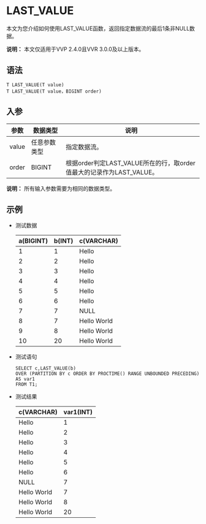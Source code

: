 # LAST\_VALUE

本文为您介绍如何使用LAST\_VALUE函数，返回指定数据流的最后1条非NULL数据。

**说明：** 本文仅适用于VVP 2.4.0且VVR 3.0.0及以上版本。

## 语法

```
T LAST_VALUE(T value)
T LAST_VALUE(T value，BIGINT order)
```

## 入参

|参数|数据类型|说明|
|--|----|--|
|value|任意参数类型|指定数据流。|
|order|BIGINT|根据order判定LAST\_VALUE所在的行，取order值最大的记录作为LAST\_VALUE。|

**说明：** 所有输入参数需要为相同的数据类型。

## 示例

-   测试数据

    |a\(BIGINT\)|b\(INT\)|c\(VARCHAR\)|
    |-----------|--------|------------|
    |1|1|Hello|
    |2|2|Hello|
    |3|3|Hello|
    |4|4|Hello|
    |5|5|Hello|
    |6|6|Hello|
    |7|7|NULL|
    |8|7|Hello World|
    |9|8|Hello World|
    |10|20|Hello World|

-   测试语句

    ```
    SELECT c,LAST_VALUE(b) 
    OVER (PARTITION BY c ORDER BY PROCTIME() RANGE UNBOUNDED PRECEDING) AS var1
    FROM T1;
    ```

-   测试结果

    |c\(VARCHAR\)|var1\(INT\)|
    |------------|-----------|
    |Hello|1|
    |Hello|2|
    |Hello|3|
    |Hello|4|
    |Hello|5|
    |Hello|6|
    |NULL|7|
    |Hello World|7|
    |Hello World|8|
    |Hello World|20|


